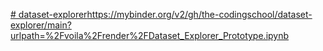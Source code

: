 [# dataset-explorer](https://mybinder.org/v2/gh/the-codingschool/dataset-explorer/main?urlpath=%2Fvoila%2Frender%2FDataset_Explorer_Prototype.ipynb)https://mybinder.org/v2/gh/the-codingschool/dataset-explorer/main?urlpath=%2Fvoila%2Frender%2FDataset_Explorer_Prototype.ipynb
